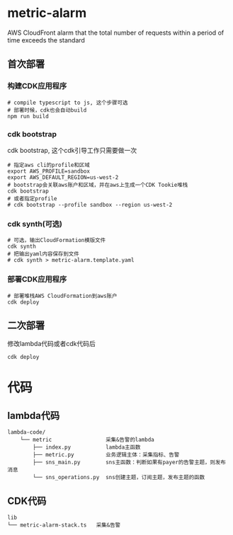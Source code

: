 # metric-alarm
AWS CloudFront alarm that the total number of requests within a period of time exceeds the standard
## 首次部署
### 构建CDK应用程序
```
# compile typescript to js, 这个步骤可选
# 部署时候，cdk也会自动build
npm run build
```
### cdk bootstrap
cdk bootstrap, 这个cdk引导工作只需要做一次
```
# 指定aws cli的profile和区域
export AWS_PROFILE=sandbox
export AWS_DEFAULT_REGION=us-west-2
# bootstrap会关联aws账户和区域，并在aws上生成一个CDK Tookie堆栈
cdk bootstrap
# 或者指定profile
# cdk bootstrap --profile sandbox --region us-west-2
```
### cdk synth(可选)
```
# 可选，输出CloudFormation模版文件
cdk synth
# 把输出yaml内容保存到文件
# cdk synth > metric-alarm.template.yaml
```
### 部署CDK应用程序
```
# 部署堆栈AWS CloudFormation到aws账户
cdk deploy
```
## 二次部署
修改lambda代码或者cdk代码后
```
cdk deploy
```
# 代码
## lambda代码
```
lambda-code/
    └── metric                 采集&告警的lambda
        ├── index.py           lambda主函数
        ├── metric.py          业务逻辑主体：采集指标、告警
        ├── sns_main.py        sns主函数：判断如果有payer的告警主题，则发布消息
        └── sns_operations.py  sns创建主题，订阅主题，发布主题的函数
```
## CDK代码
```
lib
└── metric-alarm-stack.ts   采集&告警
```
